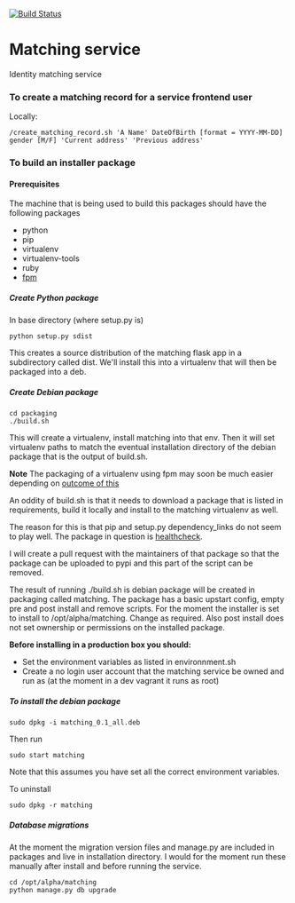 
[![Build Status](https://magnum.travis-ci.com/LandRegistry/matching.svg?token=N9pcG7F7VybLxV2xrpVh&branch=master)](https://magnum.travis-ci.com/LandRegistry/matching)


Matching service
================

Identity matching service


### To create a matching record for a service frontend user

Locally:
```
/create_matching_record.sh 'A Name' DateOfBirth [format = YYYY-MM-DD] gender [M/F] 'Current address' 'Previous address'
```


### To build an installer package

#### Prerequisites 

The machine that is being used to build this packages should have the following packages

* python
* pip 
* virtualenv
* virtualenv-tools
* ruby
* [fpm](https://github.com/jordansissel/fpm)


##### Create Python package

In base directory (where setup.py is)
```
python setup.py sdist
```

This creates a source distribution of the matching flask app in a subdirectory called dist. We'll install this into a virtualenv that will then be packaged into a deb.

##### Create Debian package

```
cd packaging
./build.sh
```

This will create a virtualenv, install matching into that env. Then it will set virtualenv paths to match the eventual installation directory of the debian package that is the output of build.sh.

**Note** 
The packaging of a virtualenv using fpm may soon be much easier depending on [outcome of this](https://github.com/jordansissel/fpm/issues/697)

An oddity of build.sh is that it needs to download a package that is listed in requirements, build it locally and install to the matching virtualenv as well.

The reason for this is that pip and setup.py dependency_links do not seem to play well. The package in question is [healthcheck](https://github.com/runscope/healthcheck). 

I will create a pull request with the maintainers of that package so that the package can be uploaded to pypi and this part of the script can be removed.

The result of running ./build.sh is debian package will be created in packaging called matching. The package has a basic upstart config, empty pre and post install and remove scripts. For the moment the installer is set to install to /opt/alpha/matching. Change as required. Also post install does not set ownership or permissions on the installed package.

**Before installing in a production box you should:**

* Set the environment variables as listed in environnment.sh 
* Create a no login user account that the matching service be owned and run as (at the moment in a dev vagrant it runs as root)

##### To install the debian package

```
sudo dpkg -i matching_0.1_all.deb
``` 

Then run

```
sudo start matching
```

Note that this assumes you have set all the correct environment variables.

To uninstall

```
sudo dpkg -r matching
```

##### Database migrations

At the moment the migration version files and manage.py are included in packages and live in installation directory. I would for the moment run these manually after install and before running the service.

```
cd /opt/alpha/matching
python manage.py db upgrade
```
